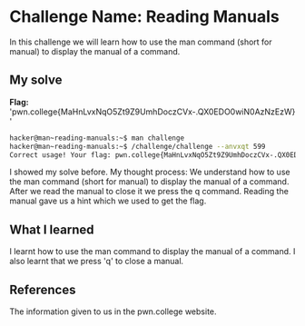 # Challenge Name: Reading Manuals 
In this challenge we will learn how to use the man command (short for manual) to display the manual of a command.
## My solve
**Flag:** 'pwn.college{MaHnLvxNqO5Zt9Z9UmhDoczCVx-.QX0EDO0wiN0AzNzEzW}'
```bash
hacker@man~reading-manuals:~$ man challenge
hacker@man~reading-manuals:~$ /challenge/challenge --anvxqt 599
Correct usage! Your flag: pwn.college{MaHnLvxNqO5Zt9Z9UmhDoczCVx-.QX0EDO0wiN0AzNzEzW}
```

I showed my solve before.
My thought process: We understand how to use the man command (short for manual) to display the manual of a command.
After we read the manual to close it we press the q command. Reading the manual gave us a hint which we used to get the flag.

## What I learned
I learnt how to use the man command to display the manual of a command. I also learnt that we press 'q' to close a manual.
## References
The information given to us in the pwn.college website.
